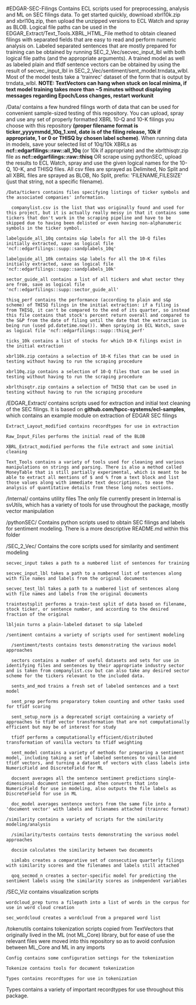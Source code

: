 #EDGAR-SEC-Filings
Contains ECL scripts used for preprocessing, analysis and ML on SEC filings data. To get started quickly, download xbrl10k.zip and xbrl10q.zip, then upload the unzipped versions to ECL Watch and spray as BLOB. Logical file paths can be used in the EDGAR_Extract/Text_Tools.XBRL_HTML_File method to obtain cleaned filings with separated fields that are easy to read and perform numeric analysis on. Labeled separated sentences that are mostly prepared for training can be obtained by running SEC_2_Vec/secvec_input_lbl with both logical file paths (and the appropriate arguments). A trained model as well as labeled plain and tfidf sentence vectors can be obtained by using the result of secvec_input_lbl in SEC_2_Vec/sentiment/sent_model.trndata_wlbl. Most of the model tests take a 'trainrec' dataset of the form that is output by trndata_wlbl. **NOTE: TextVectors can hang when stuck on local minima, if text model training takes more than ~5 minutes without displaying messages regarding Epoch/Loss changes, restart workunit**

  /Data/ contains a few hundred filings worth of data that can be used for convenient sample-sized testing of this repository. You can upload, spray and use any set of properly formatted XBRL 10-Q and 10-K filings you choose with this repository **(proper filename format is ticker_yyyymmdd_10q_1.xml, date is of the filing release, 10k if appropriate, 1 or 0 or THISQ by chosen label scheme)**. When running data in models, save your selected list of 10q/10k XBRLs as __ncf::edgarfilings::raw::all_10q__ (or 10k if appropriate) and the xbrlthisqtr.zip file as __ncf::edgarfilings::raw::thisq__ OR scrape using pythonSEC, upload the results to ECL Watch, spray and use the given logical names for the 10-Q, 10-K, and THISQ files. All csv files are sprayed as Delimited, No Split and all XBRL files are sprayed as BLOB, No Split, prefix: 'FILENAME,FILESIZE' (just that string, not a specific filename).
  
    /Data/tickers contains files specifying listings of ticker symbols and the associated companies' information.
      
      companylist.csv is the list that was originally found and used for this project, but it is actually really messy in that it contains some tickers that don't work in the scraping pipeline and have to be skipped due to having been delisted or even having non-alphanumeric symbols in the ticker symbol.
    
    labelguide_all_10q contains s&p labels for all the 10-Q files initially extracted, save as logical file 'ncf::edgarfilings::supp::sandplabels_10q'
    
    labelguide_all_10k contains s&p labels for all the 10-K files initially extracted, save as logical file 'ncf::edgarfilings::supp::sandplabels_10k'
    
    sector_guide_all contains a list of all tickers and what sector they are from, save as logical file 'ncf::edgarfilings::supp::sector_guide_all'
    
    thisq_perf contains the performance (according to plain and s&p scheme) of THISQ filings in the initial extraction: if a filing is from THISQ, it can't be compared to the end of its quarter, so instead this file contains that stock's percent return overall and compared to the S&P from the date of filing until the date that the extraction is being run (used pd.datetime.now()). When spraying in ECL Watch, save as logical file 'ncf::edgarfilings::supp::thisq_perf'
    
    ticks_10k contains a list of stocks for which 10-K filings exist in the initial extraction
    
    xbrl10k.zip contains a selection of 10-K files that can be used in testing without having to run the scraping procedure
    
    xbrl10q.zip contains a selection of 10-Q files that can be used in testing without having to run the scraping procedure
    
    xbrlthisqtr.zip contains a selection of THISQ that can be used in testing without having to run the scraping procedure

  /EDGAR_Extract/ contains scripts used for extraction and initial text cleaning of the SEC filings. It is based on __github.com/hpcc-systems/ecl-samples__, which contains an example module on extraction of EDGAR SEC filings
    
    Extract_Layout_modified contains recordtypes for use in extraction
    
    Raw_Input_Files performs the initial read of the BLOB
    
    XBRL_Extract_modified performs the file extract and some initial cleaning
    
    Text_Tools contains a variety of tools used for cleaning and various manipulations on strings and parsing. There is also a method called MoneyTable that is still partially experimental, which is meant to be able to extract all mentions of $ and % from a text block and list those values along with immediate text descriptions, to ease the analysis of quantitative details from these long notes sections.

  /Internal/ contains utility files
    The only file currently present in Internal is svUtils, which has a variety of tools for use throughout the package, mostly vector manipulation

  /pythonSEC/ Contains python scripts used to obtain SEC filings and labels for sentiment modeling. There is a more descriptive README.md within this folder

  /SEC_2_Vec/ Contains the core scripts used for similarity and sentiment modeling

    secvec_input takes a path to a numbered list of sentences for training
    
    secvec_input_lbl takes a path to a numbered list of sentences along with file names and labels from the original documents
    
    secvec_test_lbl takes a path to a numbered list of sentences along with file names and labels from the original documents
    
    traintestsplit performs a train-test split of data based on filename, stock ticker, or sentence number, and according to the desired fraction of the original
    
    lbljoin turns a plain-labeled dataset to s&p labeled
    
    /sentiment contains a variety of scripts used for sentiment modeling

      /sentiment/tests contains tests demonstrating the various model approaches
      
      sectors contains a number of useful datasets and sets for use in identifying files and sentences by their appropriate industry sector and is taken from companylist.csv but can also take any desired sector scheme for the tickers relevant to the included data.
      
      sents_and_mod trains a fresh set of labeled sentences and a text model
      
      sent_prep performs preparatory token counting and other tasks used for tfidf scoring
      
      sent_setup_norm is a deprecated script containing a variety of approaches to tfidf vector transformation that are not computationally efficient but may be of interest for study
      
      tfidf performs a computationally efficient/distributed transformation of vanilla vectors to tfidf weighting
      
      sent_model contains a variety of methods for preparing a sentiment model, including taking a set of labeled sentences to vanilla and tfidf vectors, and turning a dataset of vectors with class labels into NumericField and DiscreteField for ML
      
      docsent averages all the sentence sentiment predictions single-dimensional document sentiment and then converts that into NumericField for use in modeling, also outputs the file labels as DiscreteField for use in ML
      
      doc_model averages sentence vectors from the same file into a 'document vector' with labels and filenames attached (trainrec format)
    
    /similarity contains a variety of scripts for the similarity modeling/analysis

      /similarity/tests contains tests demonstrating the various model approaches
      
      docsim calculates the similarity between two documents
      
      simlabs creates a comparative set of consecutive quarterly filings with similarity scores and the filenames and labels still attached
      
      qoq_secmod_n creates a sector-specific model for predicting the sentiment labels using the similarity scores as independent variables

  /SEC_Viz contains visualization scripts
    
    wordcloud_prep turns a filepath into a list of words in the corpus for use in word cloud creation
    
    sec_wordcloud creates a wordcloud from a prepared word list

  /tokenutils contains tokenization scripts copied from TextVectors that originally lived in the ML (not ML_Core) library, but for ease of use the relevant files were moved into this repository so as to avoid confusion between ML_Core and ML in any imports
    
    Config contains some configuration settings for the tokenization
    
    Tokenize contains tools for document tokenization
    
    Types contains recordtypes for use in tokenization


Types contains a variety of important recordtypes for use throughout this package.
